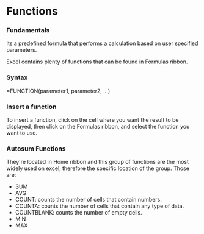 # Functions

### Fundamentals
Its a predefined formula that performs a calculation based on user specified parameters.

Excel contains plenty of functions that can be found in Formulas ribbon.

### Syntax
=FUNCTION(parameter1, parameter2, ...)

### Insert a function
To insert a function, click on the cell where you want the result to be displayed, then click on the Formulas ribbon, and select the function you want to use.

### Autosum Functions
They're located in Home ribbon and this group of functions are the most widely used on excel, therefore the specific location of the group. Those are:
- SUM
- AVG
- COUNT: counts the number of cells that contain numbers.
- COUNTA: counts the number of cells that contain any type of data.
- COUNTBLANK: counts the number of empty cells.
- MIN
- MAX
